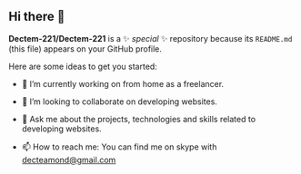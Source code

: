 ## Hi there 👋


**Dectem-221/Dectem-221** is a ✨ _special_ ✨ repository because its `README.md` (this file) appears on your GitHub profile.

Here are some ideas to get you started:

- 🔭 I’m currently working on from home as a freelancer.
- 👯 I’m looking to collaborate on developing websites.

- 💬 Ask me about the projects, technologies and skills related to developing websites. 

- 📫 How to reach me: You can find me on skype with decteamond@gmail.com


